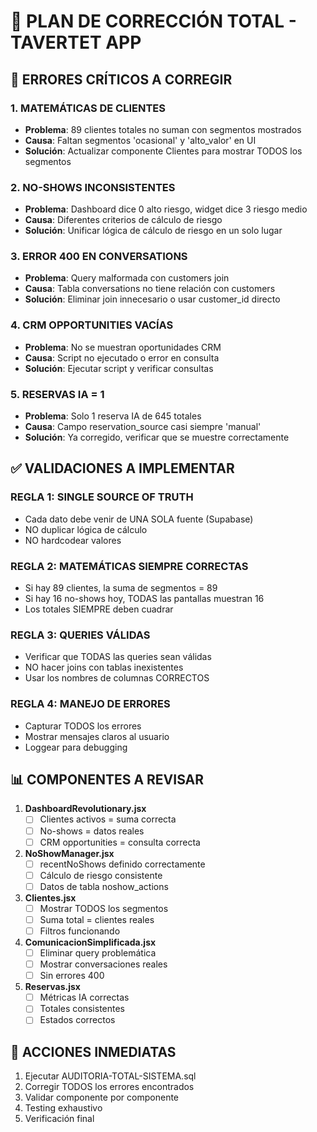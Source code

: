 # 🔧 PLAN DE CORRECCIÓN TOTAL - TAVERTET APP

## 🚨 ERRORES CRÍTICOS A CORREGIR

### 1. **MATEMÁTICAS DE CLIENTES**
- **Problema**: 89 clientes totales no suman con segmentos mostrados
- **Causa**: Faltan segmentos 'ocasional' y 'alto_valor' en UI
- **Solución**: Actualizar componente Clientes para mostrar TODOS los segmentos

### 2. **NO-SHOWS INCONSISTENTES**
- **Problema**: Dashboard dice 0 alto riesgo, widget dice 3 riesgo medio
- **Causa**: Diferentes criterios de cálculo de riesgo
- **Solución**: Unificar lógica de cálculo de riesgo en un solo lugar

### 3. **ERROR 400 EN CONVERSATIONS**
- **Problema**: Query malformada con customers join
- **Causa**: Tabla conversations no tiene relación con customers
- **Solución**: Eliminar join innecesario o usar customer_id directo

### 4. **CRM OPPORTUNITIES VACÍAS**
- **Problema**: No se muestran oportunidades CRM
- **Causa**: Script no ejecutado o error en consulta
- **Solución**: Ejecutar script y verificar consultas

### 5. **RESERVAS IA = 1**
- **Problema**: Solo 1 reserva IA de 645 totales
- **Causa**: Campo reservation_source casi siempre 'manual'
- **Solución**: Ya corregido, verificar que se muestre correctamente

## ✅ VALIDACIONES A IMPLEMENTAR

### REGLA 1: **SINGLE SOURCE OF TRUTH**
- Cada dato debe venir de UNA SOLA fuente (Supabase)
- NO duplicar lógica de cálculo
- NO hardcodear valores

### REGLA 2: **MATEMÁTICAS SIEMPRE CORRECTAS**
- Si hay 89 clientes, la suma de segmentos = 89
- Si hay 16 no-shows hoy, TODAS las pantallas muestran 16
- Los totales SIEMPRE deben cuadrar

### REGLA 3: **QUERIES VÁLIDAS**
- Verificar que TODAS las queries sean válidas
- NO hacer joins con tablas inexistentes
- Usar los nombres de columnas CORRECTOS

### REGLA 4: **MANEJO DE ERRORES**
- Capturar TODOS los errores
- Mostrar mensajes claros al usuario
- Loggear para debugging

## 📊 COMPONENTES A REVISAR

1. **DashboardRevolutionary.jsx**
   - [ ] Clientes activos = suma correcta
   - [ ] No-shows = datos reales
   - [ ] CRM opportunities = consulta correcta

2. **NoShowManager.jsx**
   - [ ] recentNoShows definido correctamente
   - [ ] Cálculo de riesgo consistente
   - [ ] Datos de tabla noshow_actions

3. **Clientes.jsx**
   - [ ] Mostrar TODOS los segmentos
   - [ ] Suma total = clientes reales
   - [ ] Filtros funcionando

4. **ComunicacionSimplificada.jsx**
   - [ ] Eliminar query problemática
   - [ ] Mostrar conversaciones reales
   - [ ] Sin errores 400

5. **Reservas.jsx**
   - [ ] Métricas IA correctas
   - [ ] Totales consistentes
   - [ ] Estados correctos

## 🎯 ACCIONES INMEDIATAS

1. Ejecutar AUDITORIA-TOTAL-SISTEMA.sql
2. Corregir TODOS los errores encontrados
3. Validar componente por componente
4. Testing exhaustivo
5. Verificación final

